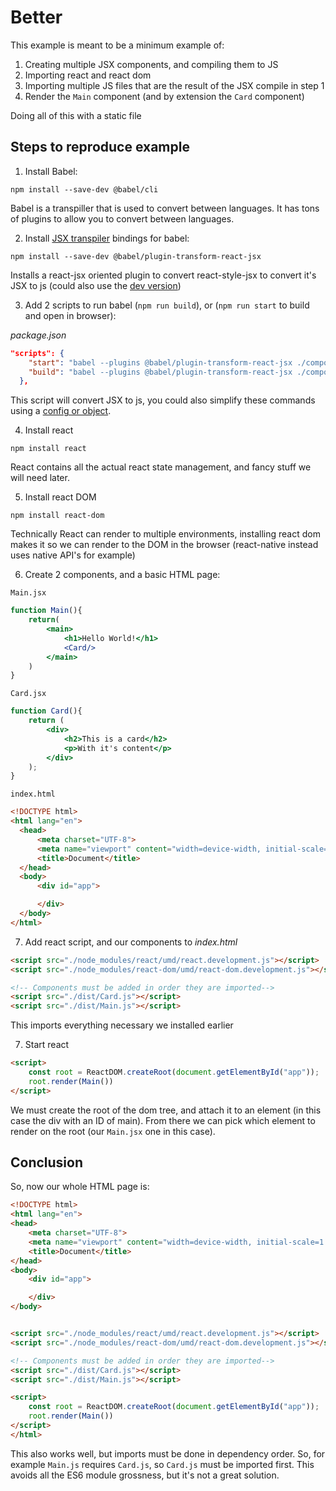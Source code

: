# Better

This example is meant to be a minimum example of:

1. Creating multiple JSX components, and compiling them to JS
2. Importing react and react dom
3. Importing multiple JS files that are the result of the JSX compile in step 1
4. Render the `Main` component (and by extension the `Card` component)

Doing all of this with a static file

## Steps to reproduce example

1. Install Babel:

`npm install --save-dev @babel/cli`

Babel is a transpiller that is used to convert between languages. It has tons of plugins to allow you to convert between languages.


2. Install [JSX transpiler](https://babeljs.io/docs/babel-plugin-transform-react-jsx) bindings for babel:

`npm install --save-dev @babel/plugin-transform-react-jsx`

Installs a react-jsx oriented plugin to convert react-style-jsx to convert it's JSX to js (could also use the [dev version](https://babeljs.io/docs/babel-plugin-transform-react-jsx-development))

3. Add 2 scripts to run babel (`npm run build`), or (`npm run start` to build and open in browser):

*package.json*
```json
"scripts": {
    "start": "babel --plugins @babel/plugin-transform-react-jsx ./components/*.jsx -d dist && index.html",
    "build": "babel --plugins @babel/plugin-transform-react-jsx ./components/*.jsx -d dist"
  },
```

This script will convert JSX to js, you could also simplify these commands using a [config or object](https://babeljs.io/docs/babel-plugin-transform-react-jsx#usage).

4. Install react

`npm install react`

React contains all the actual react state management, and fancy stuff we will need later.

5. Install react DOM

`npm install react-dom`

Technically React can render to multiple environments, installing react dom makes it so we can render to the DOM in the browser (react-native instead uses native API's for example)

6. Create 2 components, and a basic HTML page:

`Main.jsx`

```jsx
function Main(){
    return(
        <main>
            <h1>Hello World!</h1>
            <Card/>
        </main>
    )
}
```

`Card.jsx`

```jsx
function Card(){
    return (
        <div>
            <h2>This is a card</h2>
            <p>With it's content</p>
        </div>
    );
}
```

`index.html`

```html
<!DOCTYPE html>
<html lang="en">
  <head>
      <meta charset="UTF-8">
      <meta name="viewport" content="width=device-width, initial-scale=1.0">
      <title>Document</title>
  </head>
  <body>
      <div id="app">

      </div>
  </body>
</html>
```


7. Add react script, and our components to *index.html*

```html
<script src="./node_modules/react/umd/react.development.js"></script>
<script src="./node_modules/react-dom/umd/react-dom.development.js"></script>

<!-- Components must be added in order they are imported-->
<script src="./dist/Card.js"></script>
<script src="./dist/Main.js"></script>
```

This imports everything necessary we installed earlier

7. Start react

```html
<script>
    const root = ReactDOM.createRoot(document.getElementById("app"));
    root.render(Main())
</script>
```

We must create the root of the dom tree, and attach it to an element (in this case the div with an ID of main). From there we can pick which element to render on the root (our `Main.jsx` one in this case).

## Conclusion

So, now our whole HTML page is:

```html
<!DOCTYPE html>
<html lang="en">
<head>
    <meta charset="UTF-8">
    <meta name="viewport" content="width=device-width, initial-scale=1.0">
    <title>Document</title>
</head>
<body>
    <div id="app">

    </div>
</body>


<script src="./node_modules/react/umd/react.development.js"></script>
<script src="./node_modules/react-dom/umd/react-dom.development.js"></script>

<!-- Components must be added in order they are imported-->
<script src="./dist/Card.js"></script>
<script src="./dist/Main.js"></script>

<script>
    const root = ReactDOM.createRoot(document.getElementById("app"));
    root.render(Main())
</script>
</html>
```

This also works well, but imports must be done in dependency order. So, for example `Main.js` requires `Card.js`, so `Card.js` must be imported first. This avoids all the ES6 module grossness, but it's not a great solution.
